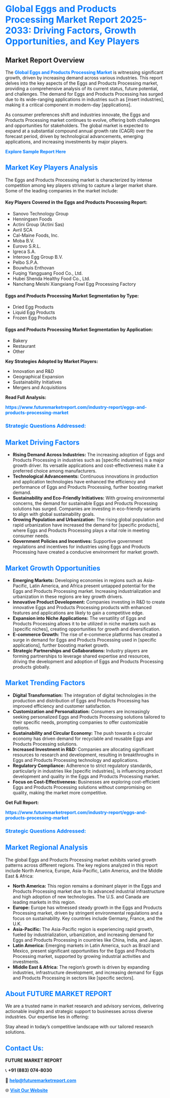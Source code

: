 <h1 style="color: #007BFF;">Global Eggs and Products Processing Market Report 2025-2033: Driving Factors, Growth Opportunities, and Key Players</h1>

<section id="overview">
<h2>Market Report Overview</h2>
<p>The <a href="https://www.futuremarketreport.com/industry-report/eggs-and-products-processing-market" style="color: #007BFF; text-decoration: none;"><strong>Global Eggs and Products Processing Market</strong></a> is witnessing significant growth, driven by increasing demand across various industries. This report delves into the key aspects of the Eggs and Products Processing market, providing a comprehensive analysis of its current status, future potential, and challenges. The demand for Eggs and Products Processing has surged due to its wide-ranging applications in industries such as [insert industries], making it a critical component in modern-day [applications].</p>
<p>As consumer preferences shift and industries innovate, the Eggs and Products Processing market continues to evolve, offering both challenges and opportunities for stakeholders. The global market is expected to expand at a substantial compound annual growth rate (CAGR) over the forecast period, driven by technological advancements, emerging applications, and increasing investments by major players.</p>
</section>

<section id="overview">
<p><a href="https://www.futuremarketreport.com/request-sample/reportId=58270" style="color: #007BFF; text-decoration: none;"><strong>Explore Sample Report Here</strong></a></p>
</section>

<section id="key-players">
<h2 style="color: #007BFF;">Market Key Players Analysis</h2>
<p>The Eggs and Products Processing market is characterized by intense competition among key players striving to capture a larger market share. Some of the leading companies in the market include:</p>
<h4>Key Players Covered in the Eggs and Products Processing Report:</h4>
<ul><li>Sanovo Technology Group</li><li>Henningsen Foods</li><li>Actini Group (Actini Sas)</li><li>Avril SCA</li><li>Cal-Maine Foods, Inc.</li><li>Moba B.V.</li><li>Eurovo S.R.L.</li><li>Igreca S.A.</li><li>Interovo Egg Group B.V.</li><li>Pelbo S.P.A.</li><li>Bouwhuis Enthovan</li><li>Fuqing Yangguang Food Co., Ltd.</li><li>Hubei Shenda Healthy Food Co., Ltd.</li><li>Nanchang Meishi Xiangxiang Fowl Egg Processing Factory</li></ul>
<h4>Eggs and Products Processing Market Segmentation by Type:</h4>
<ul><li>Dried Egg Products</li><li>Liquid Egg Products</li><li>Frozen Egg Products</li></ul>

<h4>Eggs and Products Processing Market Segmentation by Application:</h4>
<ul><li>Bakery</li><li>Restaurant</li><li>Other</li></ul>
<p><strong>Key Strategies Adopted by Market Players:</strong></p>
<ul>
<li>Innovation and R&D</li>
<li>Geographical Expansion</li>
<li>Sustainability Initiatives</li>
<li>Mergers and Acquisitions</li>
</ul>
</section>

<section>
<p><strong>Read Full Analysis: </strong></p><a href="https://www.futuremarketreport.com/industry-report/eggs-and-products-processing-market" style="color: #007BFF; text-decoration: none;"><strong>https://www.futuremarketreport.com/industry-report/eggs-and-products-processing-market</strong></a>
<h3 style="color: #007BFF;">Strategic Questions Addressed:</h3>
</section>

<section id="driving-factors">
<h2 style="color: #007BFF;">Market Driving Factors</h2>
<ul>
<li><strong>Rising Demand Across Industries:</strong> The increasing adoption of Eggs and Products Processing in industries such as [specific industries] is a major growth driver. Its versatile applications and cost-effectiveness make it a preferred choice among manufacturers.</li>
<li><strong>Technological Advancements:</strong> Continuous innovations in production and application technologies have enhanced the efficiency and performance of Eggs and Products Processing, further boosting market demand.</li>
<li><strong>Sustainability and Eco-Friendly Initiatives:</strong> With growing environmental concerns, the demand for sustainable Eggs and Products Processing solutions has surged. Companies are investing in eco-friendly variants to align with global sustainability goals.</li>
<li><strong>Growing Population and Urbanization:</strong> The rising global population and rapid urbanization have increased the demand for [specific products], where Eggs and Products Processing plays a vital role in meeting consumer needs.</li>
<li><strong>Government Policies and Incentives:</strong> Supportive government regulations and incentives for industries using Eggs and Products Processing have created a conducive environment for market growth.</li>
</ul>
</section>

<section id="growth-opportunities">
<h2 style="color: #007BFF;">Market Growth Opportunities</h2>
<ul>
<li><strong>Emerging Markets:</strong> Developing economies in regions such as Asia-Pacific, Latin America, and Africa present untapped potential for the Eggs and Products Processing market. Increasing industrialization and urbanization in these regions are key growth drivers.</li>
<li><strong>Innovative Product Development:</strong> Companies investing in R&D to create innovative Eggs and Products Processing products with enhanced features and applications are likely to gain a competitive edge.</li>
<li><strong>Expansion into Niche Applications:</strong> The versatility of Eggs and Products Processing allows it to be utilized in niche markets such as [specific niches], creating opportunities for growth and diversification.</li>
<li><strong>E-commerce Growth:</strong> The rise of e-commerce platforms has created a surge in demand for Eggs and Products Processing used in [specific applications], further boosting market growth.</li>
<li><strong>Strategic Partnerships and Collaborations:</strong> Industry players are forming partnerships to leverage shared expertise and resources, driving the development and adoption of Eggs and Products Processing products globally.</li>
</ul>
</section>

<section id="trending-factors">
<h2 style="color: #007BFF;">Market Trending Factors</h2>
<ul>
<li><strong>Digital Transformation:</strong> The integration of digital technologies in the production and distribution of Eggs and Products Processing has improved efficiency and customer satisfaction.</li>
<li><strong>Customization and Personalization:</strong> Consumers are increasingly seeking personalized Eggs and Products Processing solutions tailored to their specific needs, prompting companies to offer customizable options.</li>
<li><strong>Sustainability and Circular Economy:</strong> The push towards a circular economy has driven demand for recyclable and reusable Eggs and Products Processing solutions.</li>
<li><strong>Increased Investment in R&D:</strong> Companies are allocating significant resources to research and development, resulting in breakthroughs in Eggs and Products Processing technology and applications.</li>
<li><strong>Regulatory Compliance:</strong> Adherence to strict regulatory standards, particularly in industries like [specific industries], is influencing product development and quality in the Eggs and Products Processing market.</li>
<li><strong>Focus on Cost-Effectiveness:</strong> Businesses are exploring cost-efficient Eggs and Products Processing solutions without compromising on quality, making the market more competitive.</li>
</ul>
</section>

<section>
<p><strong>Get Full Report: </strong></p><a href="https://www.futuremarketreport.com/industry-report/eggs-and-products-processing-market" style="color: #007BFF; text-decoration: none;"><strong>https://www.futuremarketreport.com/industry-report/eggs-and-products-processing-market</strong></a>
<h3 style="color: #007BFF;">Strategic Questions Addressed:</h3>
</section>


<section id="regional-analysis">
<h2 style="color: #007BFF;">Market Regional Analysis</h2>
<p>The global Eggs and Products Processing market exhibits varied growth patterns across different regions. The key regions analyzed in this report include North America, Europe, Asia-Pacific, Latin America, and the Middle East & Africa:</p>
<ul>
<li><strong>North America:</strong> This region remains a dominant player in the Eggs and Products Processing market due to its advanced industrial infrastructure and high adoption of new technologies. The U.S. and Canada are leading markets in this region.</li>
<li><strong>Europe:</strong> Europe has witnessed steady growth in the Eggs and Products Processing market, driven by stringent environmental regulations and a focus on sustainability. Key countries include Germany, France, and the U.K.</li>
<li><strong>Asia-Pacific:</strong> The Asia-Pacific region is experiencing rapid growth, fueled by industrialization, urbanization, and increasing demand for Eggs and Products Processing in countries like China, India, and Japan.</li>
<li><strong>Latin America:</strong> Emerging markets in Latin America, such as Brazil and Mexico, present significant opportunities for the Eggs and Products Processing market, supported by growing industrial activities and investments.</li>
<li><strong>Middle East & Africa:</strong> The region’s growth is driven by expanding industries, infrastructure development, and increasing demand for Eggs and Products Processing in sectors like [specific sectors].</li>
</ul>
</section>

<footer>
<h2 style="color: #007BFF;">About FUTURE MARKET REPORT</h2>
<p>We are a trusted name in market research and advisory services, delivering actionable insights and strategic support to businesses across diverse industries. Our expertise lies in offering:</p>

<p>Stay ahead in today’s competitive landscape with our tailored research solutions.</p>

<h2 style="color: #007BFF;">Contact Us:</h2>
<p><strong>FUTURE MARKET REPORT</strong></p>
<p>📞 <strong>+91 (883) 074-8030</strong></p>
<p>📧 <strong><a href="mailto:help@futuremarketreport.com" style="color: #007BFF;">help@futuremarketreport.com</a></strong></p>
<p>🌐 <strong><a href="https://www.futuremarketreport.com/" style="color: #007BFF;">Visit Our Website</a></strong></p>
</footer>